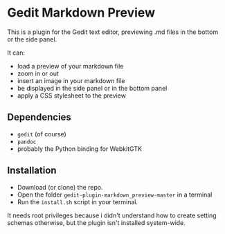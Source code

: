 # Gedit Markdown Preview

This is a plugin for the Gedit text editor, previewing .md files in the bottom or the side panel.

It can:

- load a preview of your markdown file
- zoom in or out
- insert an image in your markdown file
- be displayed in the side panel or in the bottom panel
- apply a CSS stylesheet to the preview

## Dependencies

- `gedit` (of course)
- `pandoc`
- probably the Python binding for WebkitGTK

## Installation

- Download (or clone) the repo.
- Open the folder `gedit-plugin-markdown_preview-master` in a terminal
- Run the `install.sh` script in your terminal.

It needs root privileges because i didn't understand how to create setting schemas otherwise, but the plugin isn't installed system-wide.
